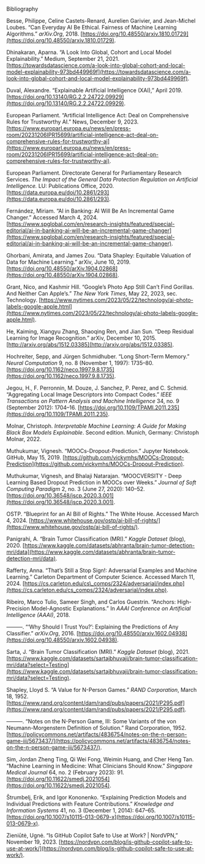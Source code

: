  Bibliography

Besse, Philippe, Celine Castets-Renard, Aurelien Garivier, and Jean-Michel Loubes. “Can Everyday AI Be Ethical. Fairness of Machine Learning Algorithms.” _arXiv.Org_, 2018. [https://doi.org/10.48550/arxiv.1810.01729](https://doi.org/10.48550/arxiv.1810.01729).

Dhinakaran, Aparna. “A Look Into Global, Cohort and Local Model Explainability.” Medium, September 21, 2021. [https://towardsdatascience.com/a-look-into-global-cohort-and-local-model-explainability-973bd449969f](https://towardsdatascience.com/a-look-into-global-cohort-and-local-model-explainability-973bd449969f).

Duval, Alexandre. “Explainable Artificial Intelligence (XAI),” April 2019. [https://doi.org/10.13140/RG.2.2.24722.09929](https://doi.org/10.13140/RG.2.2.24722.09929).

European Parliament. “Artificial Intelligence Act: Deal on Comprehensive Rules for Trustworthy AI.” News, December 9, 2023. [https://www.europarl.europa.eu/news/en/press-room/20231206IPR15699/artificial-intelligence-act-deal-on-comprehensive-rules-for-trustworthy-ai](https://www.europarl.europa.eu/news/en/press-room/20231206IPR15699/artificial-intelligence-act-deal-on-comprehensive-rules-for-trustworthy-ai).

European Parliament. Directorate General for Parliamentary Research Services. _The Impact of the General Data Protection Regulation on Artificial Intelligence._ LU: Publications Office, 2020. [https://data.europa.eu/doi/10.2861/293](https://data.europa.eu/doi/10.2861/293).

Fernández, Miriam. “AI in Banking: AI Will Be An Incremental Game Changer.” Accessed March 4, 2024. [https://www.spglobal.com/en/research-insights/featured/special-editorial/ai-in-banking-ai-will-be-an-incremental-game-changer](https://www.spglobal.com/en/research-insights/featured/special-editorial/ai-in-banking-ai-will-be-an-incremental-game-changer).

Ghorbani, Amirata, and James Zou. “Data Shapley: Equitable Valuation of Data for Machine Learning.” arXiv, June 10, 2019. [https://doi.org/10.48550/arXiv.1904.02868](https://doi.org/10.48550/arXiv.1904.02868).

Grant, Nico, and Kashmir Hill. “Google’s Photo App Still Can’t Find Gorillas. And Neither Can Apple’s.” _The New York Times_, May 22, 2023, sec. Technology. [https://www.nytimes.com/2023/05/22/technology/ai-photo-labels-google-apple.html](https://www.nytimes.com/2023/05/22/technology/ai-photo-labels-google-apple.html).

He, Kaiming, Xiangyu Zhang, Shaoqing Ren, and Jian Sun. “Deep Residual Learning for Image Recognition.” arXiv, December 10, 2015. [http://arxiv.org/abs/1512.03385](http://arxiv.org/abs/1512.03385).

Hochreiter, Sepp, and Jürgen Schmidhuber. “Long Short-Term Memory.” _Neural Computation_ 9, no. 8 (November 1, 1997): 1735–80. [https://doi.org/10.1162/neco.1997.9.8.1735](https://doi.org/10.1162/neco.1997.9.8.1735).

Jegou, H., F. Perronnin, M. Douze, J. Sanchez, P. Perez, and C. Schmid. “Aggregating Local Image Descriptors into Compact Codes.” _IEEE Transactions on Pattern Analysis and Machine Intelligence_ 34, no. 9 (September 2012): 1704–16. [https://doi.org/10.1109/TPAMI.2011.235](https://doi.org/10.1109/TPAMI.2011.235).

Molnar, Christoph. _Interpretable Machine Learning: A Guide for Making Black Box Models Explainable_. Second edition. Munich, Germany: Christoph Molnar, 2022.

Muthukumar, Vignesh. “MOOCs-Dropout-Prediction.” Jupyter Notebook. GitHub, May 15, 2019. [https://github.com/vickymhs/MOOCs-Dropout-Prediction](https://github.com/vickymhs/MOOCs-Dropout-Prediction).

Muthukumar, Vignesh, and Bhalaji Natarajan. “MOOCVERSITY - Deep Learning Based Dropout Prediction in MOOCs over Weeks.” _Journal of Soft Computing Paradigm_ 2, no. 3 (June 27, 2020): 140–52. [https://doi.org/10.36548/jscp.2020.3.001](https://doi.org/10.36548/jscp.2020.3.001).

OSTP. “Blueprint for an AI Bill of Rights.” The White House. Accessed March 4, 2024. [https://www.whitehouse.gov/ostp/ai-bill-of-rights/](https://www.whitehouse.gov/ostp/ai-bill-of-rights/).

Panigrahi, A. “Brain Tumor Classification (MRI).” _Kaggle Dataset_ (blog), 2020. [https://www.kaggle.com/datasets/abhranta/brain-tumor-detection-mri/data](https://www.kaggle.com/datasets/abhranta/brain-tumor-detection-mri/data).

Rafferty, Anna. “That’s Still a Stop Sign!: Adversarial Examples and Machine Learning.” Carleton Department of Computer Science. Accessed March 11, 2024. [https://cs.carleton.edu/cs\_comps/2324/adversarial/index.php](https://cs.carleton.edu/cs_comps/2324/adversarial/index.php).

Ribeiro, Marco Tulio, Sameer Singh, and Carlos Guestrin. “Anchors: High-Precision Model-Agnostic Explanations.” In _AAAI Conference on Artificial Intelligence (AAAI)_, 2018.

———. “‘Why Should I Trust You?’: Explaining the Predictions of Any Classifier.” _arXiv.Org_, 2016. [https://doi.org/10.48550/arxiv.1602.04938](https://doi.org/10.48550/arxiv.1602.04938).

Sarta, J. “Brain Tumor Classification (MRI).” _Kaggle Dataset_ (blog), 2021. [https://www.kaggle.com/datasets/sartajbhuvaji/brain-tumor-classification-mri/data?select=Testing](https://www.kaggle.com/datasets/sartajbhuvaji/brain-tumor-classification-mri/data?select=Testing).

Shapley, Lloyd S. “A Value for N-Person Games.” _RAND Corporation_, March 18, 1952. [https://www.rand.org/content/dam/rand/pubs/papers/2021/P295.pdf](https://www.rand.org/content/dam/rand/pubs/papers/2021/P295.pdf).

———. “Notes on the N-Person Game, III: Some Variants of the von Neumann-Morgenstern Definition of Solution.” Rand Corporation, 1952. [https://policycommons.net/artifacts/4836754/notes-on-the-n-person-game-iii/5673437/](https://policycommons.net/artifacts/4836754/notes-on-the-n-person-game-iii/5673437/).

Sim, Jordan Zheng Ting, Qi Wei Fong, Weimin Huang, and Cher Heng Tan. “Machine Learning in Medicine: What Clinicians Should Know.” _Singapore Medical Journal_ 64, no. 2 (February 2023): 91. [https://doi.org/10.11622/smedj.2021054](https://doi.org/10.11622/smedj.2021054).

Štrumbelj, Erik, and Igor Kononenko. “Explaining Prediction Models and Individual Predictions with Feature Contributions.” _Knowledge and Information Systems_ 41, no. 3 (December 1, 2014): 647–65. [https://doi.org/10.1007/s10115-013-0679-x](https://doi.org/10.1007/s10115-013-0679-x).

Zieniūtė, Ugnė. “Is GitHub Copilot Safe to Use at Work? | NordVPN,” November 19, 2023. [https://nordvpn.com/blog/is-github-copilot-safe-to-use-at-work/](https://nordvpn.com/blog/is-github-copilot-safe-to-use-at-work/).

